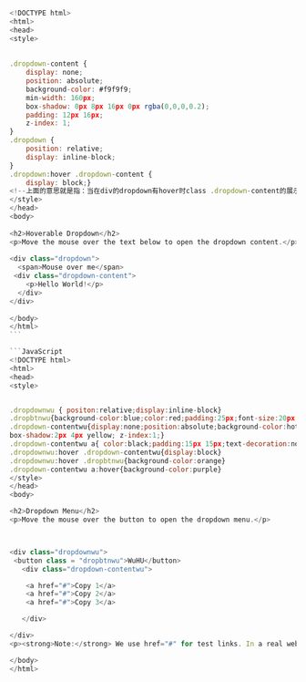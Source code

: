 ```JavaScript
<!DOCTYPE html>
<html>
<head>
<style>
​
​
.dropdown-content {
    display: none;
    position: absolute;
    background-color: #f9f9f9;
    min-width: 160px;
    box-shadow: 0px 8px 16px 0px rgba(0,0,0,0.2);
    padding: 12px 16px;
    z-index: 1;
}
.dropdown {
    position: relative;
    display: inline-block;
}
.dropdown:hover .dropdown-content {
    display: block;}
​<!--上面的意思就是指：当在div的dropdown有hover时class .dropdown-content的展示情况-->
</style>
</head>
<body>
​
<h2>Hoverable Dropdown</h2>
<p>Move the mouse over the text below to open the dropdown content.</p>
​
<div class="dropdown">
  <span>Mouse over me</span>
 <div class="dropdown-content">
    <p>Hello World!</p>
  </div>
</div>
​
</body>
</html>
​```

```JavaScript
<!DOCTYPE html>
<html>
<head>
<style>


.dropdownwu { positon:relative;display:inline-block}
.dropbtnwu{background-color:blue;color:red;padding:25px;font-size:20px;border:1px solid green;cursor: pointer;}
.dropdown-contentwu{display:none;position:absolute;background-color:hotpink;min-width:300px;
box-shadow:2px 4px yellow; z-index:1;}
.dropdown-contentwu a{ color:black;padding:15px 15px;text-decoration:none;display:block}
.dropdownwu:hover .dropdown-contentwu{display:block}
.dropdownwu:hover .dropbtnwu{background-color:orange}
.dropdown-contentwu a:hover{background-color:purple}
</style>
</head>
<body>

<h2>Dropdown Menu</h2>
<p>Move the mouse over the button to open the dropdown menu.</p>



<div class="dropdownwu">
 <button class = "dropbtnwu">WuHU</button>
   <div class="dropdown-contentwu">

    <a href="#">Copy 1</a>
    <a href="#">Copy 2</a>
    <a href="#">Copy 3</a>

   </div>

</div>
<p><strong>Note:</strong> We use href="#" for test links. In a real web site this would be URLs.</p>

</body>
</html>
```

